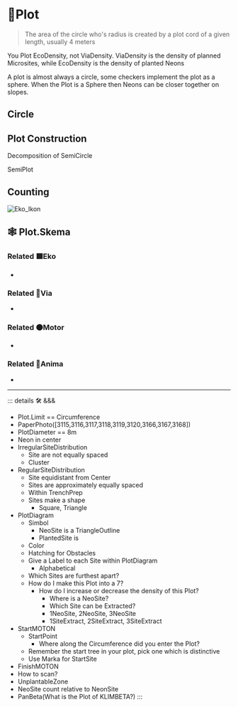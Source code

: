 # 🔻<via>Plot</via>

> The area of the circle who's radius is created by a plot cord of a given length, usually 4 meters

You Plot EcoDensity, not ViaDensity. ViaDensity is the density of planned Microsites, while EcoDensity is the density of planted Neons

A plot is almost always a circle, some checkers implement the plot as a sphere. When the Plot is a Sphere then Neons can be closer together on slopes.

## Circle

## Plot Construction

Decomposition of SemiCircle

SemiPlot

## Counting

![Eko_Ikon](/Ikon/Ekos_Ikon.png)

## 🕸 Plot.Skema

### Related 🟩<ekos>Eko</ekos>

-

### Related 🔻<via>Via</via>

-

### Related 🟠<motor>Motor</motor>

-

### Related 💜<anima>Anima</anima>

-

---

<!-- =================================================== -->
<!-- =================================================== -->
<!-- =================================================== -->
<!-- =================================================== -->
<!-- =================================================== -->
::: details 🛠 <dev>&&&</dev>

- Plot.Limit == Circumference
- PaperPhoto([3115,3116,3117,3118,3119,3120,3166,3167,3168])
- PlotDiameter == 8m
- Neon in center
- IrregularSiteDistribution
    - Site are not equally spaced
    - Cluster
- RegularSiteDistribution
    - Site equidistant from Center
    - Sites are approximately equally spaced
    - Within TrenchPrep
    - Sites make a shape
        - Square, Triangle
- PlotDiagram
    - Simbol
        - NeoSite is a TriangleOutline
        - PlantedSite is
    - Color
    - Hatching for Obstacles
    - Give a Label to each Site within PlotDiagram
        - Alphabetical
    - Which Sites are furthest apart?
    - How do I make this Plot into a 7?
        - How do I increase or decrease the density of this Plot?
            - Where is a NeoSite?
            - Which Site can be Extracted?
            - 1NeoSite, 2NeoSite, 3NeoSite
            - 1SiteExtract, 2SiteExtract, 3SiteExtract
- StartMOTON
    - StartPoint
        - Where along the Circumference did you enter the Plot?
    - Remember the start tree in your plot, pick one which is distinctive
    - Use Marka for StartSite
- FinishMOTON
- How to scan?
- UnplantableZone
- NeoSite count relative to NeonSite
- PanBeta(What is the Plot of KLIMBETA?)
:::
